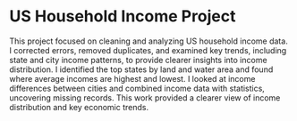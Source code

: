 # US Household Income Project

This project focused on cleaning and analyzing US household income data. I corrected errors, removed duplicates, and examined key trends, including state and city income patterns, to provide clearer insights into income distribution. I identified the top states by land and water area and found where average incomes are highest and lowest. I looked at income differences between cities and combined income data with statistics, uncovering missing records. This work provided a clearer view of income distribution and key economic trends.